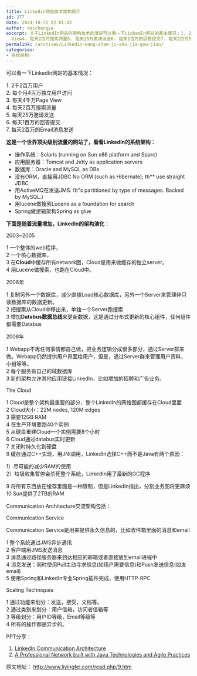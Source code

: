 ```yaml
---
title: Linkedin网站技术架构简介
id: 377
date: 2024-10-31 22:01:43
author: daichangya
excerpt: 关于LinkedIn网站的架构技术的演讲可以看一下LinkedIn网站的基本情况：1. 2千2百万用户2. 每个月4百万独立用户访问3. 每天4千万Page
  View4. 每天2百万搜索流量5. 每天25万邀请发送6. 每天1百万的回答提交7. 每天2百万的Email消息
permalink: /archives/Linkedin-wang-zhan-ji-shu-jia-gou-jian/
categories:
- 系统架构
---
```


  
可以看一下LinkedIn网站的基本情况：  
  

1\. 2千2百万用户  
2\. 每个月4百万独立用户访问  
3\. 每天4千万Page View  
4\. 每天2百万搜索流量  
5\. 每天25万邀请发送  
6\. 每天1百万的回答提交  
7\. 每天2百万的Email消息发送  

  
**这是一个世界顶尖级别流量的网站了，看看LinkedIn的系统架构：**  
  

*   操作系统：Solaris (running on Sun x86 platform and Sparc)
*   应用服务器：Tomcat and Jetty as application servers
*   数据库：Oracle and MySQL as DBs
*   没有ORM，直接用JDBC No ORM (such as Hibernate); th** use straight JDBC
*   用ActiveMQ在发送JMS. (It"s partitioned by type of messages. Backed by MySQL.)
*   用lucene做搜索Lucene as a foundation for search
*   Spring做逻辑架构Spring as glue

  
**下面是随着流量增加，LinkedIn的架构演化：**  
  
2003~2005  
  

1 一个整体的web程序，  
2 一个核心数据库，  
3 在**Cloud**中缓存所有network图，Cloud是用来做缓存的独立server。  
4 用Lucene做搜索，也跑在Cloud中。  

  
2006年  
  

1 复制另外一个数据库，减少直接Load核心数据库，另外一个Server来管理非只读数据库的数据更新。  
2 把搜索从Cloud中移出来，单独一个Server跑搜索  
3 增加**Databus数据总线**来更新数据，这是通过分布式更新的核心组件，任何组件都需要Databus  

  
2008年  
  

1 Webapp不再任何事情都自己做，把业务逻辑分成很多部分，通过Server群来做。Webapp仍然提供用户界面给用户，但是，通过Server群来管理用户资料，小组等等。  
2 每个服务有自己的域数据库  
3 新的架构允许其他应用链接LinkedIn，比如增加的招聘和广告业务。  

  
  
The Cloud  
  

1 Cloud是整个架构最重要的部分，整个LinkedIn的网络图都缓存在Cloud里面  
2 Cloud大小：22M nodes, 120M edges  
3 需要12GB RAM  
4 在生产环境要跑40个实例  
5 从硬盘重建Cloud一个实例需要8个小时  
6 Cloud通过databus实时更新  
7 关闭时持久化到硬盘  
8 缓存通过C++实现，用JNI调用，LinkedIn选择C++而不是Java有两个原因：  

1）尽可能的减少RAM的使用  
2）垃圾收集暂停会杀死整个系统，LinkedIn用了最新的GC程序  

9 将所有东西放在缓存里面是一种限制，但是LinkedIn指出，分割业务图将更麻烦  
10 Sun提供了2TB的RAM  

  
Communication Architecture交流架构包括：  
  

Communication Service  
  
Communication Service是用来提供永久信息的，比如收件箱里面的消息和email  
  

1 整个系统通过JMS异步通讯  
2 客户端用JMS发送消息  
3 消息通过路径服务器来到达相应的邮箱或者直接放到email进程中  
4 消息发送：同时使用Pull主动寻求信息(如用户需要信息)和Push发送信息(如发email)  
5 使用Spring和LinkedIn专业Spring插件完成，使用HTTP-RPC  

  
Scaling Techniques  
  

1 通过功能来划分：发送，接受，文档等。  
2 通过类别来划分：用户信箱，访问者信箱等  
3 等级划分：用户ID等级，Email等级等  
4 所有的操作都是异步的。  

PPT分享：

1.  [LinkedIn Communication Architecture](http://www.slideshare.net/linkedin/linked-in-javaone-2008-tech-session-comm?type=presentation "LinkedIn Communication Architecture")
2.  [A Professional Network built with Java Technologies and Agile Practices](http://www.slideshare.net/linkedin/linkedins-communication-architecture?type=powerpoint "LinkedIn - A Professional Network built with Java Technologies and Agile Practices")

原文地址： http://www.liyingfei.com/read.php/9.htm 